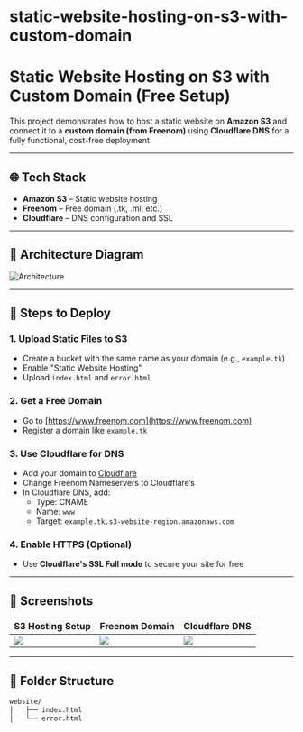 # static-website-hosting-on-s3-with-custom-domain
# Static Website Hosting on S3 with Custom Domain (Free Setup)

This project demonstrates how to host a static website on **Amazon S3** and connect it to a **custom domain (from Freenom)** using **Cloudflare DNS** for a fully functional, cost-free deployment.

---

## 🌐 Tech Stack

- **Amazon S3** – Static website hosting
- **Freenom** – Free domain (.tk, .ml, etc.)
- **Cloudflare** – DNS configuration and SSL

---

## 📌 Architecture Diagram

![Architecture](docs/architecture-diagram.png)

---

## 🚀 Steps to Deploy

### 1. Upload Static Files to S3
- Create a bucket with the same name as your domain (e.g., `example.tk`)
- Enable "Static Website Hosting"
- Upload `index.html` and `error.html`

### 2. Get a Free Domain
- Go to [https://www.freenom.com](https://www.freenom.com)
- Register a domain like `example.tk`

### 3. Use Cloudflare for DNS
- Add your domain to [Cloudflare](https://cloudflare.com)
- Change Freenom Nameservers to Cloudflare’s
- In Cloudflare DNS, add:
  - Type: CNAME  
  - Name: `www`  
  - Target: `example.tk.s3-website-region.amazonaws.com`

### 4. Enable HTTPS (Optional)
- Use **Cloudflare's SSL Full mode** to secure your site for free

---

## 📸 Screenshots

| S3 Hosting Setup | Freenom Domain | Cloudflare DNS |
|------------------|----------------|----------------|
| ![](screenshots/s3-hosting-setup.png) | ![](screenshots/freenom-domain.png) | ![](screenshots/cloudflare-dns-setup.png) |

---

## 📁 Folder Structure

```bash
website/
│   ├── index.html
│   └── error.html
